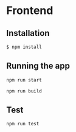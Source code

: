 # Frontend

## Installation

```bash
$ npm install
```

## Running the app

```bash
npm run start
```

```bash
npm run build
```

## Test

```bash
npm run test
```
